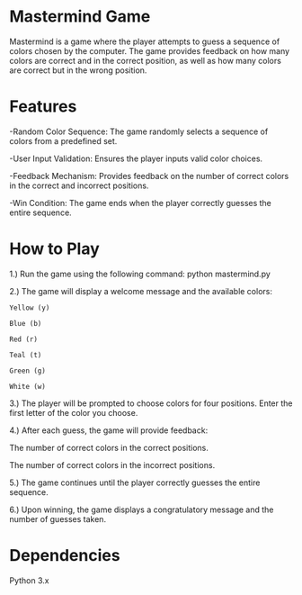 # Mastermind Game

Mastermind is a game where the player attempts to guess a sequence of colors chosen by the computer. The game provides feedback on how many colors are correct and in the correct position, as well as how many colors are correct but in the wrong position.

# Features

-Random Color Sequence: The game randomly selects a sequence of colors from a predefined set.

-User Input Validation: Ensures the player inputs valid color choices.

-Feedback Mechanism: Provides feedback on the number of correct colors in the correct and incorrect positions.

-Win Condition: The game ends when the player correctly guesses the entire sequence.

# How to Play

1.) Run the game using the following command: python mastermind.py

2.) The game will display a welcome message and the available colors:
    
    Yellow (y)

    Blue (b)  
    
    Red (r)
    
    Teal (t)
    
    Green (g)
    
    White (w)

3.) The player will be prompted to choose colors for four positions. Enter the first letter of the color you choose.

4.) After each guess, the game will provide feedback:

The number of correct colors in the correct positions.

The number of correct colors in the incorrect positions.

5.) The game continues until the player correctly guesses the entire sequence.

6.) Upon winning, the game displays a congratulatory message and the number of guesses taken.

# Dependencies 

Python 3.x
